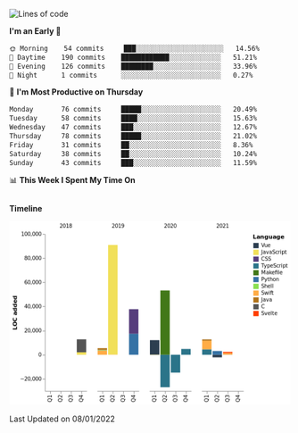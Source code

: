 <!--START_SECTION:waka-->
![Lines of code](https://img.shields.io/badge/From%20Hello%20World%20I%27ve%20Written-191%20Thousand%20lines%20of%20code-blue)

**I'm an Early 🐤** 

```text
🌞 Morning    54 commits     ███░░░░░░░░░░░░░░░░░░░░░░   14.56% 
🌆 Daytime    190 commits    ████████████░░░░░░░░░░░░░   51.21% 
🌃 Evening    126 commits    ████████░░░░░░░░░░░░░░░░░   33.96% 
🌙 Night      1 commits      ░░░░░░░░░░░░░░░░░░░░░░░░░   0.27%

```
📅 **I'm Most Productive on Thursday** 

```text
Monday       76 commits     █████░░░░░░░░░░░░░░░░░░░░   20.49% 
Tuesday      58 commits     ████░░░░░░░░░░░░░░░░░░░░░   15.63% 
Wednesday    47 commits     ███░░░░░░░░░░░░░░░░░░░░░░   12.67% 
Thursday     78 commits     █████░░░░░░░░░░░░░░░░░░░░   21.02% 
Friday       31 commits     ██░░░░░░░░░░░░░░░░░░░░░░░   8.36% 
Saturday     38 commits     ██░░░░░░░░░░░░░░░░░░░░░░░   10.24% 
Sunday       43 commits     ███░░░░░░░░░░░░░░░░░░░░░░   11.59%

```


📊 **This Week I Spent My Time On** 

```text
```

**Timeline**

![Chart not found](https://raw.githubusercontent.com/johann-lr/johann-lr/master/charts/bar_graph.png) 


 Last Updated on 08/01/2022
<!--END_SECTION:waka-->
